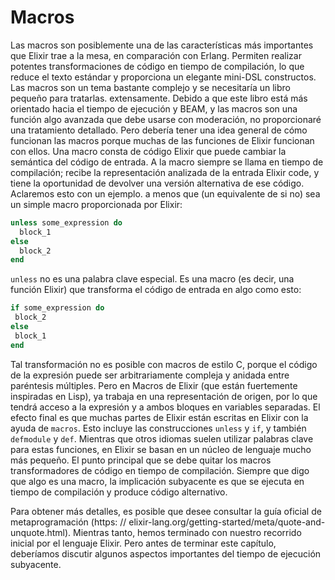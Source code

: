 # Macros

Las macros son posiblemente una de las características más importantes que Elixir trae a la mesa, en comparación con Erlang. Permiten realizar potentes transformaciones de código en tiempo de compilación, lo que reduce el texto estándar y proporciona un elegante mini-DSL constructos. Las macros son un tema bastante complejo y se necesitaría un libro pequeño para tratarlas. extensamente. Debido a que este libro está más orientado hacia el tiempo de ejecución y BEAM, y las macros son una función algo avanzada que debe usarse con moderación, no proporcionaré una tratamiento detallado. Pero debería tener una idea general de cómo funcionan las macros porque muchas de las funciones de Elixir funcionan con ellos. Una macro consta de código Elixir que puede cambiar la semántica del código de entrada. A la macro siempre se llama en tiempo de compilación; recibe la representación analizada de la entrada Elixir code, y tiene la oportunidad de devolver una versión alternativa de ese código. Aclaremos esto con un ejemplo. a menos que (un equivalente de si no) sea un simple macro proporcionada por Elixir:

```elixir
unless some_expression do
  block_1
else
  block_2
end
```

`unless` no es una palabra clave especial. Es una macro (es decir, una función Elixir) que transforma el código de entrada en algo como esto:

```elixir
if some_expression do
 block_2
else
 block_1
end
```

Tal transformación no es posible con macros de estilo C, porque el código de la expresión puede ser arbitrariamente compleja y anidada entre paréntesis múltiples. Pero en Macros de Elixir (que están fuertemente inspiradas en Lisp), ya trabaja en una representación de origen, por lo que tendrá acceso a la expresión y a ambos bloques en variables separadas. El efecto final es que muchas partes de Elixir están escritas en Elixir con la ayuda de `macros`. Esto incluye las construcciones `unless` y `if`, y también `defmodule` y `def`. Mientras que otros idiomas suelen utilizar palabras clave para estas funciones, en Elixir se basan en un núcleo de lenguaje mucho más pequeño. El punto principal que se debe quitar los macros  transformadores de código en tiempo de compilación. Siempre que digo que algo es una macro, la implicación subyacente es que se ejecuta en tiempo de compilación y produce código alternativo.

Para obtener más detalles, es posible que desee consultar la guía oficial de metaprogramación (https: // elixir-lang.org/getting-started/meta/quote-and-unquote.html). Mientras tanto, hemos terminado
con nuestro recorrido inicial por el lenguaje Elixir. Pero antes de terminar este capítulo, deberíamos
discutir algunos aspectos importantes del tiempo de ejecución subyacente.
